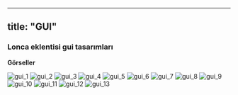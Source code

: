 ----
title: "GUI"
----

### Lonca eklentisi gui tasarımları

**Görseller**


![gui_1](../../../../../assets/rguilds/gui/gui_1.png)
![gui_2](../../../../../assets/rguilds/gui/gui_2.png)
![gui_3](../../../../../assets/rguilds/gui/gui_3.png)
![gui_4](../../../../../assets/rguilds/gui/gui_4.png)
![gui_5](../../../../../assets/rguilds/gui/gui_5.png)
![gui_6](../../../../../assets/rguilds/gui/gui_6.png)
![gui_7](../../../../../assets/rguilds/gui/gui_7.png)
![gui_8](../../../../../assets/rguilds/gui/gui_8.png)
![gui_9](../../../../../assets/rguilds/gui/gui_9.png)
![gui_10](../../../../../assets/rguilds/gui/gui_10.png)
![gui_11](../../../../../assets/rguilds/gui/gui_11.png)
![gui_12](../../../../../assets/rguilds/gui/gui_12.png)
![gui_13](../../../../../assets/rguilds/gui/gui_13.png)
